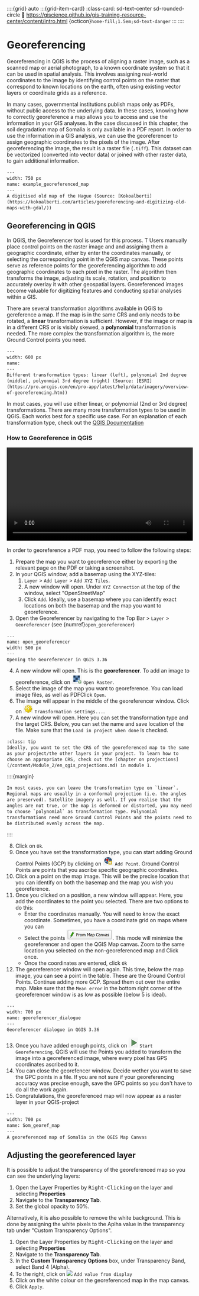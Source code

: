 ::::{grid} auto
:::{grid-item-card}
:class-card: sd-text-center sd-rounded-circle
:link: https://giscience.github.io/gis-training-resource-center/content/intro.html 
{octicon}`home-fill;1.5em;sd-text-danger`
:::
::::


# Georeferencing 

Georeferencing in QGIS is the process of aligning a raster image, such as a scanned map or aerial photograph, to a 
known coordinate system so that it can be used in spatial analysis. This involves assigning real-world coordinates to 
the image by identifying control points on the raster that correspond to known locations on the earth, often using 
existing vector layers or coordinate grids as a reference.

In many cases, governmental institutions publish maps only as PDFs, without public access to the underlying data. In 
these cases, knowing how to correctly georeference a map allows you to access and use the information in your GIS 
analyses. In the case discussed in this chapter, the soil degradation map of Somalia is only available in a PDF report. In order to use the information in a GIS analysis, we can use the georeferencer to assign geographic coordinates to the pixels of the image. After georeferencing the image, the result is a raster file (`.tiff`). This dataset can be vectorized (converted into vector data) or joined with other raster data, to gain additional information.




```{figure} /fig/example_georefencing_hague.png
---
width: 750 px
name: example_georeferenced_map
---
A digitised old map of the Hague (Source: [Kokoalberti](https://kokoalberti.com/articles/georeferencing-and-digitizing-old-maps-with-gdal/))
```


<!--ADD: Pictures of maps available in pdf reports-->
## Georeferencing in QGIS

In QGIS, the Georeferencer tool is used for this process. T Users manually place control points on the raster image and 
and assigning them a geographic coordinate, either by enter the coordinates manually, or selecting the corresponding
point in the QGIS map canvas. These points serve as reference points for the georeferencing algorithm to add geographic 
coordinates to each pixel in the raster. The algorithm then transforms the 
image, adjusting its scale, rotation, and position to accurately overlay it with other geospatial layers. Georeferenced 
images become valuable for digitizing features and conducting spatial analyses within a GIS.

There are several transformation algorithms available in QGIS to gereference a map. If the map is in the same CRS and only needs to be rotated, 
a __linear__ transformation is sufficient. However, if the image or map is in a different CRS or is visibly skewed, a __polynomial__ transformation 
is needed. The more complex the transformation algorithm is, the more Ground Control points you need. 

```{figure} /fig/en_georef_transformations.png
---
width: 600 px
name: 
---
Different transformation types: linear (left), polynomial 2nd degree (middle), polyonmial 3rd degree (right) (Source: [ESRI](https://pro.arcgis.com/en/pro-app/latest/help/data/imagery/overview-of-georeferencing.htm))
```

In most cases, you will use either linear, or polynomial (2nd or 3rd degree) transformations. There are many more 
transformation types to be used in QGIS. Each works best for a specific use case. For an explanation of each 
transformation type, check out the [QGIS Documentation](https://docs.qgis.org/3.34/en/docs/user_manual/working_with_raster/georeferencer.html)


### How to Georeference in QGIS

<video width="100%" controls src="https://github.com/GIScience/gis-training-resource-center/raw/main/fig/en_3.36_georeferencing_howto.mp4"></video>

In order to georeference a PDF map, you need to follow the following steps:

1. Prepare the map you want to georeference either by exporting the relevant page on the PDF or taking a screenshot.
2. In your QGIS window, add a basemap using the XYZ-tiles:
    1. `Layer` > `Add Layer` > `Add XYZ Tiles`. 
    2. A new window will open. Under `XYZ Connection` at the top of the window, select "OpenStreetMap"
    3. Click `Add`.
Ideally, use a basemap where you can identify exact locations on both the basemap and the map you want to georeference.
3. Open the Georeferencer by navigating to the Top Bar > `Layer` > `Georeferencer` (see {numref}`open_georeferencer`)

```{figure} /fig/en_3.36_open_georefencer.png
---
name: open_georeferencer
width: 500 px
---
Opening the Georeferencer in QGIS 3.36
```

4. A new window will open. This is the __georeferencer__. To add an image to georeference, click on ![](/fig/3.36_add_raster_georef.png) `Open Raster`.
5. Select the image of the map you want to georeference. You can load image files, as well as PDFClick `Open`.
6. The image will appear in the middle of the georeferencer window. Click on ![](/fig/3.36_georef_transformation_settings.png) `Transformation settings...`.
7. A new window will open. Here you can set the transformation type and the target CRS. Below, you can set the name and save location of the file. Make sure that the `Load in project when done` is checked. 

```{note} Setting the appropriate Coordinate Reference System 
:class: tip
Ideally, you want to set the CRS of the georeferenced map to the same as your project/the other layers in your project. To learn how to choose an appropriate CRS, check out the [chapter on projections](/content/Module_2/en_qgis_projections.md) in module 1.
```

::::{margin}

```{note}
In most cases, you can leave the transformation type on `linear`. Regional maps are usually in a conformal projection (i.e. the angles are preserved). Satellite imagery as well. If you realise that the angles are not true, or the map is deformed or distorted, you may need to choose `polynomial` as transformation type. Polynomial transformations need more Ground Control Points and the points need to be distributed evenly across the map.
```

::::

8. Click on `Ok`. 
9. Once you have set the transformation type, you can start adding Ground Control Points (GCP) by clicking on ![](/fig/3.36_georef_add_point.png) `Add Point`. Ground Control Points are points that you ascribe specific geographic coordinates. 
10. Click on a point on the map image. This will be the precise location that you can identify on both the basemap and the map you wish you georeference. 
11. Once you clicked on a position, a new window will appear. Here, you add the coordinates to the point you selected. There are two options to do this:  
    - Enter the coordinates manually. You will need to know the exact coordinate. Sometimes, you have a coordinate grid on maps where you can 
    - Select the points ![](/fig/en_3.36_georef_select_from_canvas.png). This mode will minimize the georeferencer and open the QGIS Map canvas. Zoom to the same location you selected on the non-georeferenced map and Click once.
    - Once the coordinates are entered, click `Ok`
12. The georeferencer window will open again. This time, below the map image, you can see a point in the table. These are the Ground Control Points. Continue adding more GCP. Spread them out over the entire map. Make sure that the `Mean error` in the bottom right corner of the georeferencer window is as low as possible (below 5 is ideal). 

```{figure} /fig/en_3.36_georef_dialogue_GCP.png
---
width: 700 px
name: georeferencer_dialogue
---
Georeferencer dialogue in QGIS 3.36
```

13. Once you have added enough points, click on ![](/fig/3.36_start_georef.png) `Start Georeferencing`. QGIS will use the Points you added to transform the image into a georeferenced image, where every pixel has GPS coordinates ascribed to it. 
14. You can close the georefencer window. Decide wether you want to save the GPC points in a file. If you are not sure if your georeferencing accuracy was precise enough, save the GPC points so you don't have to do all the work again. 
15. Congratulations, the georeferenced map will now appear as a raster layer in your QGIS-project


```{figure} /fig/en_3.36_finished_georef.png
---
width: 700 px
name: Som_georef_map
---
A georeferenced map of Somalia in the QGIS Map Canvas
```

## Adjusting the georeferenced layer

It is possible to adjust the transparency of the georeferenced map so you can see the underlying layers:

1. Open the Layer Properties by <kbd>Right-Clicking</kbd> on the layer and selecting __Properties__
2. Navigate to the __Transparency Tab__.
3. Set the global opacity to 50%.

Alternatively, it is also possible to remove the white background. This is done by assigning the white pixels to the Aplha value in the transparency tab under "Custom Transparency Options".

1. Open the Layer Properties by <kbd>Right-Clicking</kbd> on the layer and selecting __Properties__
2. Navigate to the __Transparency Tab__.
3. In the __Custom Transparency Options__ box, under Transparency Band, select Band 4 (Alpha).
4. To the right, click on ![](/fig/en_3.36_add_value_from_display) `Add value from display`
5. Click on the white colour on the georeferenced map in the map canvas.
6. Click `Apply`.

<!--What errors to avoid-->

<!--TIPS and TRICKS
Avoid QGIS Bug, Dock the georef window,...?-->